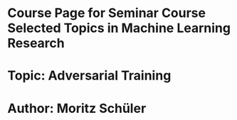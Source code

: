 # Course Page for Seminar Course Selected Topics in Machine Learning Research

# Topic: Adversarial Training
# Author: Moritz Schüler
